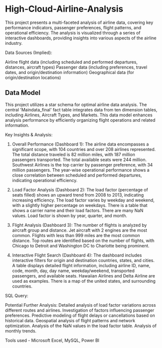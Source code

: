 # High-Cloud-Airline-Analysis
This project presents a multi-faceted analysis of airline data, covering key performance indicators, passenger preferences, flight patterns, and operational efficiency. The analysis is visualized through a series of interactive dashboards, providing insights into various aspects of the airline industry.

Data Sources (Implied):

Airline flight data (including scheduled and performed departures, distances, aircraft types)
Passenger data (including preferences, travel dates, and origin/destination information)
Geographical data (for origin/destination locations)

## Data Model
This project utilizes a star schema for optimal airline data analysis. The central 'Maindata_final' fact table integrates data from ten dimension tables, including Airlines, Aircraft Types, and Markets. This data model enhances analysis performance by efficiently organizing flight operations and related information.


Key Insights & Analysis:

1. Overall Performance (Dashboard 1):
The airline data encompasses a significant scope, with 104 countries and over 208 airlines represented.
The total distance traveled is 82 million miles, with 187 million passengers transported.
The total available seats were 244 million.
Southwest Airlines is the top carrier by passenger preference, with 34 million passengers.
The year-wise operational performance shows a close correlation between scheduled and performed departures, indicating operational efficiency.

2. Load Factor Analysis (Dashboard 2):
The load factor (percentage of seats filled) shows an upward trend from 2008 to 2013, indicating increasing efficiency.
The load factor varies by weekday and weekend, with a slightly higher percentage on weekdays.
There is a table that shows a carrier name and their load factors. There are many NaN values.
Load factor is shown by year, quarter, and month.

3. Flight Analysis (Dashboard 3):
The number of flights is analyzed by aircraft group and distance.
Jet aircraft with 2 engines are the most common.
Flights with less than 999 miles are the most common distance.
Top routes are identified based on the number of flights, with Chicago to Detroit and Washington DC to Charlotte being prominent.

4. Interactive Flight Search (Dashboard 4):
The dashboard includes interactive filters for origin and destination countries, states, and cities.
A table displays detailed flight information, including airline ID, name, code, month, day, day name, weekday/weekend, transported passengers, and available seats.
Hawaiian Airlines and Delta Airline are used as examples.
There is a map of the united states, and surrounding countries.

SQL Query:

Potential Further Analysis:
Detailed analysis of load factor variations across different routes and airlines.
Investigation of factors influencing passenger preferences.
Predictive modeling of flight delays or cancellations based on historical data.
Geospatial analysis of flight patterns and network optimization.
Analysis of the NaN values in the load factor table.
Analysis of monthly trends.


Tools used - Microsoft Excel, MySQL, Power BI
